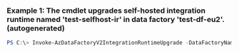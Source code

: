 ### Example 1: The cmdlet upgrades self-hosted integration runtime named 'test-selfhost-ir' in data factory 'test-df-eu2'. (autogenerated)
```powershell
PS C:\> Invoke-AzDataFactoryV2IntegrationRuntimeUpgrade -DataFactoryName test-df-eu2 -Name test-selfhost-ir -ResourceGroupName rg-test-dfv2
```

